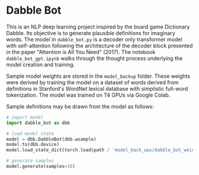 # Dabble Bot
This is an NLP deep learning project inspired by the board game Dictionary Dabble. Its objective is to generate plausible definitions for imaginary words. The model in `dabble_bot.py` is a decoder only transformer model with self-attention following the architecture of the decoder block presented in the paper "Attention is All You Need" (2017). The notebook `dabble_bot_gpt.ipynb` walks through the thought process underlying the model creation and training.

Sample model weights are stored in the `model_backup` folder. These weights were derived by training the model on a dataset of words derived from definitions in Stanford's WordNet lexical database with simplistic full-word tokenization. The model was trained on T4 GPUs via Google Colab.

Sample definitions may be drawn from the model as follows:

```python
# import model
import dabble_bot as dbb

# load model state
model = dbb.DabbleBot(dbb.wsample)
model.to(dbb.device)
model.load_state_dict(torch.load(path / 'model_back_ups/dabble_bot_weights', weights_only=True))

# generate samples
model.generate(samples=10)
```
